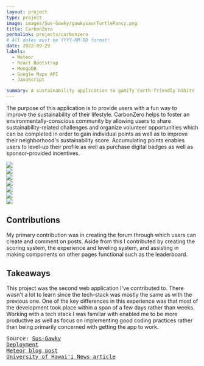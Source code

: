 ```yaml
---
layout: project
type: project
image: images/Sus-Gawky/gawkysaurTurtleFancy.png
title: CarbonZero
permalink: projects/carbonzero
# All dates must be YYYY-MM-DD format!
date: 2022-09-29
labels:
  - Meteor
  - React Bootstrap
  - MongoDB
  - Google Maps API
  - JavaScript

summary: A sustainability application to gamify Earth-friendly habits
---
```


The purpose of this application is to provide users with a fun way to improve the sustainability of their lifestyle. CarbonZero helps to foster an environmentally-conscious community by allowing users to share sustainability-related challenges and organize volunteer opportunities which can be completed in order to gain individual points as well as to improve their neighborhood's sustainability score. Accumulating points enables users to level-up their profile as well as purchase digital badges as well as sponsor-provided incentives.
<br/>

<img class="ui image" src="{{ site.baseurl }}/images/Sus-Gawky/LandingPage.png"/><br/>
<img class="ui image" src="{{ site.baseurl }}/images/Sus-Gawky/HomePage.png"/><br/>
<img class="ui image" src="{{ site.baseurl }}/images/Sus-Gawky/NeighborhoodPage.png"/><br/>
<img class="ui image" src="{{ site.baseurl }}/images/Sus-Gawky/MapPage.png"/><br/>
<img class="ui image" src="{{ site.baseurl }}/images/Sus-Gawky/ListGoalsPage.png"/><br/>
<img class="ui image" src="{{ site.baseurl }}/images/Sus-Gawky/Store.png"/><br/>
<img class="ui image" src="{{ site.baseurl }}/images/Sus-Gawky/ProfilePage.png"/><br/>


<h2>
Contributions
</h2>
My primary contribution was in creating the forum through which users can create and comment on posts. Aside from this I contributed by creating the scoring system, the experience and leveling system, and assisting in making components on other pages functional such as the leaderboard.

<h2>
Takeaways
</h2>
This project was the second web application I've contributed to. There wasn't a lot to learn since the tech-stack was mostly the same as with the previous one. One of the key differences in this experience was that most of the development took place within a span of a few days rather than weeks. Working with a tech stack I was familiar with enabled me to be more productive as well as focus on implementing good coding practices rather than being primarily concerned with getting the app to work.
<pre>Source: <a href="https://github.com/sus-gawky/sus-gawky//"><i class="large github icon"></i>Sus-Gawky</a>
<a href="https://sus-gawky.meteorapp.com/">Deployment</a>
<a href="https://blog.meteor.com/team-sus-gawky-earns-2nd-place-in-the-2022-meteor-hackathon-2be8ab67bb15">Meteor blog post</a>
<a href="https://www.hawaii.edu/news/2022/11/17/meteor-hackathon-carbonzero/">University of Hawai'i News article</a></pre>
<br/>

